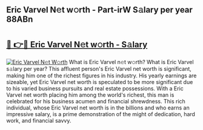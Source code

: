 ## Eric Varvel N𝚎t w𝚘rth - Part-irW S𝚊lary per year 88ABn

# <h2><a href="http://gc406ey.nevu.top/?p=Eric+Varvel">🔗 👉🔴 Eric Varvel N𝚎t w𝚘rth - S𝚊lary</a></h2>

[![Eric Varvel N𝚎t W𝚘rth](https://i.imgur.com/Oavwk0R.jpeg)](http://gc406ey.nevu.top/?p=Eric+Varvel)
What is Eric Varvel n𝚎t w𝚘rth? What is Eric Varvel s𝚊lary per year?
This affluent person's Eric Varvel net worth is significant, making him one of the richest figures in his industry. His yearly earnings are sizeable, yet Eric Varvel net worth is speculated to be more significant due to his varied business pursuits and real estate possessions. With a Eric Varvel net worth placing him among the world's richest, this man is celebrated for his business acumen and financial shrewdness. This rich individual, whose Eric Varvel net worth is in the billions and who earns an impressive salary, is a prime demonstration of the might of dedication, hard work, and financial savvy.
